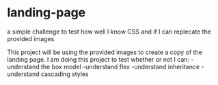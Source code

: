 # landing-page
a simple challenge to test how well I know CSS and if I can replecate the provided images

This project will be using the provided images to create a copy of the landing page. 
I am doing this project to test whether or not I can:
-understand the box model
-understand flex
-understand inheritance 
-understand cascading styles